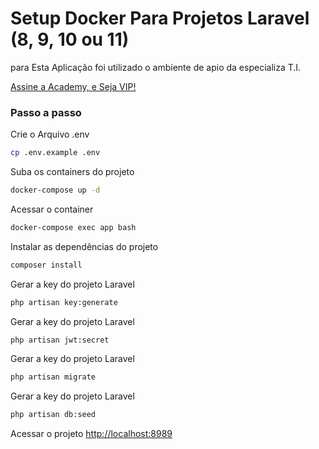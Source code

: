 
# Setup Docker Para Projetos Laravel (8, 9, 10 ou 11)
para Esta Aplicação foi utilizado o ambiente de apio da especializa T.I.

[Assine a Academy, e Seja VIP!](https://academy.especializati.com.br)

### Passo a passo

Crie o Arquivo .env
```sh
cp .env.example .env
```

Suba os containers do projeto
```sh
docker-compose up -d
```


Acessar o container
```sh
docker-compose exec app bash
```


Instalar as dependências do projeto
```sh
composer install
```


Gerar a key do projeto Laravel
```sh
php artisan key:generate
```


Gerar a key do projeto Laravel
```sh
php artisan jwt:secret
```

Gerar a key do projeto Laravel
```sh
php artisan migrate
```

Gerar a key do projeto Laravel
```sh
php artisan db:seed
```

Acessar o projeto
[http://localhost:8989](http://localhost:8989)
